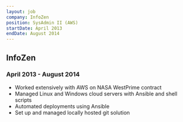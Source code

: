 ```yaml
---
layout: job
company: InfoZen
position: SysAdmin II (AWS)
startDate: April 2013
endDate: August 2014
---
```

## InfoZen
### April 2013 - August 2014
* Worked extensively with AWS on NASA WestPrime contract
* Managed Linux and Windows cloud servers with Ansible and shell scripts
* Automated deployments using Ansible
* Set up and managed locally hosted git solution
